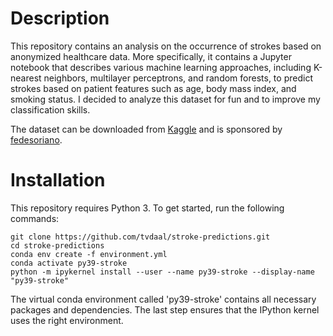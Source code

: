 # Description
This repository contains an analysis on the occurrence of strokes based on anonymized healthcare data. More specifically, it contains a Jupyter notebook that describes various machine learning approaches, including K-nearest neighbors, multilayer perceptrons, and random forests, to predict strokes based on patient features such as age, body mass index, and smoking status. I decided to analyze this dataset for fun and to improve my classification skills.

The dataset can be downloaded from [Kaggle](https://www.kaggle.com/fedesoriano/stroke-prediction-dataset) and is sponsored by [fedesoriano](https://www.kaggle.com/fedesoriano).

# Installation
This repository requires Python 3. To get started, run the following commands:

```
git clone https://github.com/tvdaal/stroke-predictions.git
cd stroke-predictions
conda env create -f environment.yml
conda activate py39-stroke
python -m ipykernel install --user --name py39-stroke --display-name "py39-stroke"
```

The virtual conda environment called 'py39-stroke' contains all necessary packages and dependencies. The last step ensures that the IPython kernel uses the right environment.
